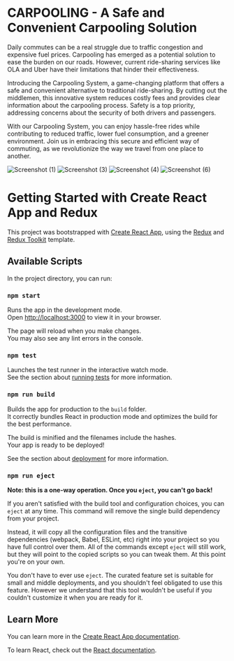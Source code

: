 #  CARPOOLING - A Safe and Convenient Carpooling Solution
Daily commutes can be a real struggle due to traffic congestion and expensive fuel prices. Carpooling has emerged as a potential solution to ease the burden on our roads. However, current ride-sharing services like OLA and Uber have their limitations that hinder their effectiveness.

Introducing the Carpooling System, a game-changing platform that offers a safe and convenient alternative to traditional ride-sharing. By cutting out the middlemen, this innovative system reduces costly fees and provides clear information about the carpooling process. Safety is a top priority, addressing concerns about the security of both drivers and passengers.

With our Carpooling System, you can enjoy hassle-free rides while contributing to reduced traffic, lower fuel consumption, and a greener environment. Join us in embracing this secure and efficient way of commuting, as we revolutionize the way we travel from one place to another.

![Screenshot (1)](https://github.com/anshumagahlot22/Car-Pooling/assets/98377176/c76f3bf8-099e-4e79-87f4-4578cefcfecf)
![Screenshot (3)](https://github.com/anshumagahlot22/Car-Pooling/assets/98377176/7e9836e7-1e2e-4758-b138-4a6098bde539)
![Screenshot (4)](https://github.com/anshumagahlot22/Car-Pooling/assets/98377176/429126bf-1f95-405c-95e1-8267ce0987bc)
![Screenshot (6)](https://github.com/anshumagahlot22/Car-Pooling/assets/98377176/67e93bd2-82bc-46bf-b7e8-cba334c5f0e7)

# Getting Started with Create React App and Redux

This project was bootstrapped with [Create React App](https://github.com/facebook/create-react-app), using the [Redux](https://redux.js.org/) and [Redux Toolkit](https://redux-toolkit.js.org/) template.

## Available Scripts

In the project directory, you can run:

### `npm start`

Runs the app in the development mode.\
Open [http://localhost:3000](http://localhost:3000) to view it in your browser.

The page will reload when you make changes.\
You may also see any lint errors in the console.

### `npm test`

Launches the test runner in the interactive watch mode.\
See the section about [running tests](https://facebook.github.io/create-react-app/docs/running-tests) for more information.

### `npm run build`

Builds the app for production to the `build` folder.\
It correctly bundles React in production mode and optimizes the build for the best performance.

The build is minified and the filenames include the hashes.\
Your app is ready to be deployed!

See the section about [deployment](https://facebook.github.io/create-react-app/docs/deployment) for more information.

### `npm run eject`

**Note: this is a one-way operation. Once you `eject`, you can't go back!**

If you aren't satisfied with the build tool and configuration choices, you can `eject` at any time. This command will remove the single build dependency from your project.

Instead, it will copy all the configuration files and the transitive dependencies (webpack, Babel, ESLint, etc) right into your project so you have full control over them. All of the commands except `eject` will still work, but they will point to the copied scripts so you can tweak them. At this point you're on your own.

You don't have to ever use `eject`. The curated feature set is suitable for small and middle deployments, and you shouldn't feel obligated to use this feature. However we understand that this tool wouldn't be useful if you couldn't customize it when you are ready for it.

## Learn More

You can learn more in the [Create React App documentation](https://facebook.github.io/create-react-app/docs/getting-started).

To learn React, check out the [React documentation](https://reactjs.org/).
